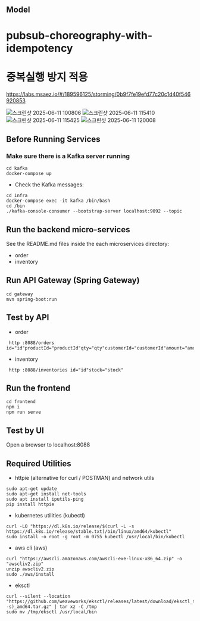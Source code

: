 ## Model
# pubsub-choreography-with-idempotency
# 중복실행 방지 적용
https://labs.msaez.io/#/189596125/storming/0b9f7fe19efd77c20c1d40f546920853

![스크린샷 2025-06-11 100806](https://github.com/user-attachments/assets/b66f29ad-ccce-4464-b3f5-436951c94654)
![스크린샷 2025-06-11 115410](https://github.com/user-attachments/assets/d3727b6e-58b5-4339-bdb2-dc04e3745c0e)
![스크린샷 2025-06-11 115425](https://github.com/user-attachments/assets/c72a03d3-60ff-44d9-b7e2-35f3620abfaf)
![스크린샷 2025-06-11 120008](https://github.com/user-attachments/assets/336b60eb-7a02-444f-a29f-5ad28569dcd3)

## Before Running Services
### Make sure there is a Kafka server running
```
cd kafka
docker-compose up
```
- Check the Kafka messages:
```
cd infra
docker-compose exec -it kafka /bin/bash
cd /bin
./kafka-console-consumer --bootstrap-server localhost:9092 --topic
```

## Run the backend micro-services
See the README.md files inside the each microservices directory:

- order
- inventory


## Run API Gateway (Spring Gateway)
```
cd gateway
mvn spring-boot:run
```

## Test by API
- order
```
 http :8088/orders id="id"productId="productId"qty="qty"customerId="customerId"amount="amount"status="status"address="address"
```
- inventory
```
 http :8088/inventories id="id"stock="stock"
```


## Run the frontend
```
cd frontend
npm i
npm run serve
```

## Test by UI
Open a browser to localhost:8088

## Required Utilities

- httpie (alternative for curl / POSTMAN) and network utils
```
sudo apt-get update
sudo apt-get install net-tools
sudo apt install iputils-ping
pip install httpie
```

- kubernetes utilities (kubectl)
```
curl -LO "https://dl.k8s.io/release/$(curl -L -s https://dl.k8s.io/release/stable.txt)/bin/linux/amd64/kubectl"
sudo install -o root -g root -m 0755 kubectl /usr/local/bin/kubectl
```

- aws cli (aws)
```
curl "https://awscli.amazonaws.com/awscli-exe-linux-x86_64.zip" -o "awscliv2.zip"
unzip awscliv2.zip
sudo ./aws/install
```

- eksctl 
```
curl --silent --location "https://github.com/weaveworks/eksctl/releases/latest/download/eksctl_$(uname -s)_amd64.tar.gz" | tar xz -C /tmp
sudo mv /tmp/eksctl /usr/local/bin
```
